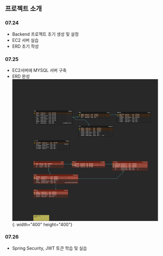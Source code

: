 ## 프로젝트 소개

### 07.24

- Backend 프로젝트 초기 생성 및 설정
- EC2 서버 실습
- ERD 초기 작성

### 07.25

- EC2서버에 MYSQL 서버 구축
- ERD 완성<br/>
  ![나랑노랑.png](images/나랑노랑.png){: width="400" height="400"}

### 07.26

- Spring Security, JWT 토큰 학습 및 실습